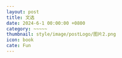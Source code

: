 ```yaml
---
layout: post
title: 文选
date: 2024-6-1 00:00:00 +0800
category: ~~~~~
thumbnail: style/image/postLogo/图片2.png
icon: book
cate: Fun
---
```





<div id="wenxuan" class="wenxuan">
<br><br>
<br><br>
</div>




<style>

  .wenxuan {
    word-wrap: break-word;
    font-size:2rem;
  }
  .wenxuan p  {
    /* font-family:"LGQ"; */
  }

  .title{
    font-size:3rem;
    text-align:center;
    text-indent:0rem !important; 
    text-shadow: 5px 5px #558ABB;
  }
  .author{
    font-size:2rem;
    text-align:center;
    text-indent:0rem !important; 


  }
  
</style>

<script src="{{ '/jsfun/wenxuan.js' | prepend: site.baseurl    }}   "></script>
<script>
var get_random_color_str=()=>{
  return `rgb(${Math.floor(Math.random()*255)} ${Math.floor(Math.random()*255)} ${Math.floor(Math.random()*255)} / ${Math.floor(Math.random()*100)}%)`
}
var get_random_color_str_bright=()=>{
  return `rgb(${Math.floor(Math.random()*255)} ${Math.floor(Math.random()*255)} ${Math.floor(Math.random()*255)} / 100%)`
}
window.onload = function() {
  $(".post-container").css("max-width","1800px")
  $(".post-container .post-content").css("box-shadow",`${get_random_color_str()}  18px 0px,${get_random_color_str()}  35px 0px,${get_random_color_str()} 45px 0px, ${get_random_color_str()}  50px 0px, ${get_random_color_str()} 55px 0px`)





  
  wen=wenxuan[Math.floor(Math.random()*wenxuan.length)]
  
  var text=wen.content
  let title=wen.name
  let author=wen.author
  
  let p_list=text.split("\n")

  console.log(p_list)

  let p_text=""
  p_list.forEach(e=>{p_text+=`<p>${e}<\p>`})

  $("#wenxuan")[0].innerHTML+=`<p style="color:${get_random_color_str_bright()};" class="title">${title}</p>`
  $("#wenxuan")[0].innerHTML+=`<p style="color:${get_random_color_str_bright()};" class="author">${author}<\p>`
  $("#wenxuan")[0].innerHTML+=`<p>${p_text}<\p>`

  $("#wenxuan")[0].innerHTML+="<br><br><br><br><br><br><br><br><br><br>"


  $("#footer").remove()
  $("#header").css("backdrop-filter","blur(51px) saturate(13)")
  $("#header").css("z-index","16")
  $("#header").empty()
  $(".page-page")[0].remove()
  $(".navigation").empty()
  $(".a-container").append("<div><div style='margin:0 auto;margin-top:5%; width:85%; text-align:center;font-size:3.5rem'><span  style='color:white;'>Louis  Kahn</span></div> </div>")


  $(".title").css( "text-shadow",`${5}px 5px ${get_random_color_str()}`)
  $(".author").css("text-shadow",`${5}px 5px ${get_random_color_str()}`)

}
</script>

